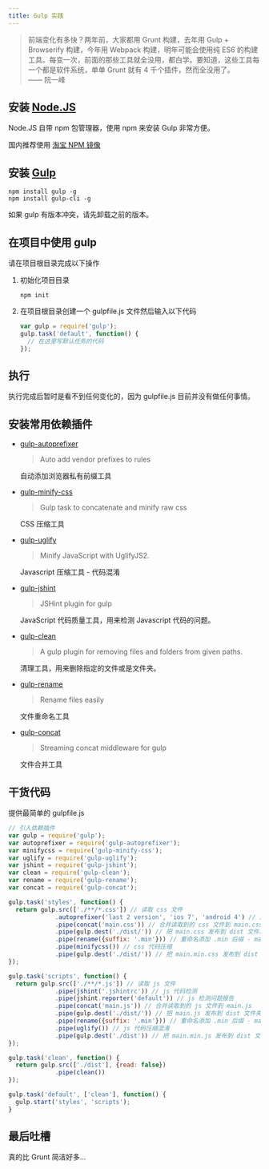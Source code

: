 ```yaml
---
title: Gulp 实践
---
```


> 前端变化有多快？两年前，大家都用 Grunt 构建，去年用 Gulp + Browserify 构建，今年用 Webpack 构建，明年可能会使用纯 ES6 的构建工具。每变一次，前面的那些工具就全没用，都白学。要知道，这些工具每一个都是软件系统，单单 Grunt 就有 4 千个插件，然而全没用了。  
> —— 阮一峰

## 安装 [Node.JS](http://nodejs.cn/)

Node.JS 自带 npm 包管理器，使用 npm 来安装 Gulp 非常方便。

国内推荐使用 [淘宝 NPM 镜像](https://npm.taobao.org/)

## 安装 [Gulp](http://www.gulpjs.com.cn/)

```
npm install gulp -g
npm install gulp-cli -g
```

如果 gulp 有版本冲突，请先卸载之前的版本。

## 在项目中使用 gulp

请在项目根目录完成以下操作

1. 初始化项目目录

   ```
   npm init
   ```

2. 在项目根目录创建一个 gulpfile.js 文件然后输入以下代码

   ```js
   var gulp = require('gulp');
   gulp.task('default', function() {
     // 在这里写默认任务的代码
   });
   ```

## 执行

执行完成后暂时是看不到任何变化的，因为 gulpfile.js 目前并没有做任何事情。

## 安装常用依赖插件

- [gulp-autoprefixer](https://github.com/sindresorhus/gulp-autoprefixer)

  > Auto add vendor prefixes to rules

  自动添加浏览器私有前缀工具

- [gulp-minify-css](https://github.com/joaoeaugusto/gulp-minify-css)

  > Gulp task to concatenate and minify raw css

  CSS 压缩工具

- [gulp-uglify](https://github.com/terinjokes/gulp-uglify)

  > Minify JavaScript with UglifyJS2.

  Javascript 压缩工具 - 代码混淆

- [gulp-jshint]()

  > JSHint plugin for gulp

  JavaScript 代码质量工具，用来检测 Javascript 代码的问题。

- [gulp-clean](https://github.com/peter-vilja/gulp-clean)

  > A gulp plugin for removing files and folders from given paths.

  清理工具，用来删除指定的文件或是文件夹。

- [gulp-rename](https://github.com/hparra/gulp-rename)

  > Rename files easily

  文件重命名工具

- [gulp-concat](https://github.com/contra/gulp-concat)

  > Streaming concat middleware for gulp

  文件合并工具

## 干货代码

提供最简单的 gulpfile.js

```js
// 引入依赖插件
var gulp = require('gulp');
var autoprefixer = require('gulp-autoprefixer');
var minifycss = require('gulp-minify-css');
var uglify = require('gulp-uglify');
var jshint = require('gulp-jshint');
var clean = require('gulp-clean');
var rename = require('gulp-rename');
var concat = require('gulp-concat');

gulp.task('styles', function() {
  return gulp.src(['./**/*.css']) // 读取 css 文件
             .autoprefixer('last 2 version', 'ios 7', 'android 4') // 添加浏览器私有前缀
             .pipe(concat('main.css')) // 合并读取到的 css 文件到 main.css
             .pipe(gulp.dest('./dist/')) // 把 main.css 发布到 dist 文件夹内
             .pipe(rename({suffix: '.min'})) // 重命名添加 .min 后缀 - main.min.css
             .pipe(minifycss()) // css 代码压缩
             .pipe(gulp.dest('./dist/')) // 把 main.min.css 发布到 dist 文件夹内
});

gulp.task('scripts', function() {
  return gulp.src(['./**/*.js']) // 读取 js 文件
             .pipe(jshint('.jshintrc')) // js 代码检测
             .pipe(jshint.reporter('default')) // js 检测问题报告
             .pipe(concat('main.js')) // 合并读取到的 js 文件到 main.js
             .pipe(gulp.dest('./dist/')) // 把 main.js 发布到 dist 文件夹内
             .pipe(rename({suffix: '.min'})) // 重命名添加 .min 后缀 - main.min.js
             .pipe(uglify()) // js 代码压缩混淆
             .pipe(gulp.dest('./dist')) // 把 main.min.js 发布到 dist 文件夹内
});

gulp.task('clean', function() {
  return gulp.src(['./dist'], {read: false})
             .pipe(clean())
});

gulp.task('default', ['clean'], function() {
  gulp.start('styles', 'scripts');
}
```

## 最后吐槽

真的比 Grunt 简洁好多...
